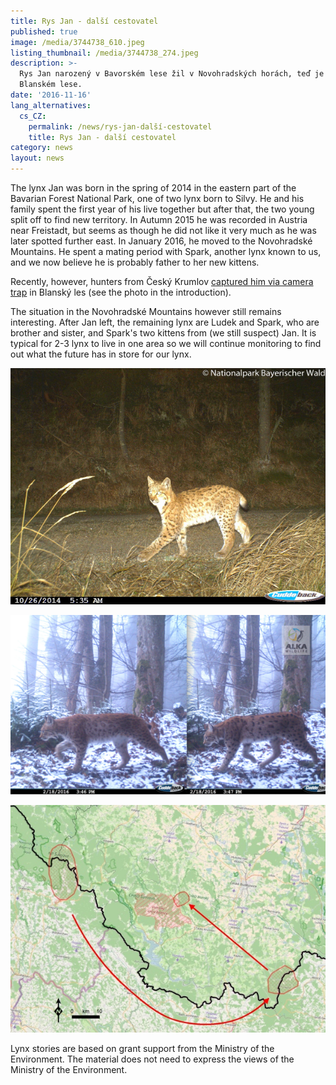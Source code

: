 ```yaml
---
title: Rys Jan - další cestovatel
published: true
image: /media/3744738_610.jpeg
listing_thumbnail: /media/3744738_274.jpeg
description: >-
  Rys Jan narozený v Bavorském lese žil v Novohradských horách, teď je v
  Blanském lese.
date: '2016-11-16'
lang_alternatives:
  cs_CZ:
    permalink: /news/rys-jan-další-cestovatel
    title: Rys Jan - další cestovatel
category: news
layout: news
---
```

The lynx Jan was born in the spring of 2014 in the eastern part of the Bavarian Forest National Park, one of two lynx born to Silvy. He and his family spent the first year of his live together but after that, the two young split off to find new territory. In Autumn 2015 he was recorded in Austria near Freistadt, but seems as though he did not like it very much as he was later spotted further east. In January 2016, he moved to the Novohradské Mountains. He spent a mating period with Spark, another lynx known to us, and we now believe he is probably father to her new kittens. 

Recently, however, hunters from Český Krumlov [captured him via camera trap](http://www.rozhlas.cz/cb/zpravodajstvi/_zprava/stalym-obyvatelem-lesu-na-krumlovsku-je-rys-ostrovid-zachytila-ho-fotopast--1668808) in Blanský les (see the photo in the introduction).

The situation in the Novohradské Mountains however still remains interesting. After Jan left, the remaining lynx are Ludek and Spark, who are brother and sister, and Spark's two kittens from (we still suspect) Jan. It is typical for 2-3 lynx to live in one area so we will continue monitoring to find out what the future has in store for our lynx. 

![rys Jan jako mládě](/media/silva_juv.14-1_610.jpg "rys Jan jako mládě")

![rys Jan s Jiskrou v Novohradských horách](/media/jan-a-jiskra_610.png "rys Jan s Jiskrou v Novohradských horách")

![putování rysa Jana](/media/jan-201611_610.jpg "putování rysa Jana")

Lynx stories are based on grant support from the Ministry of the Environment. The material does not need to express the views of the Ministry of the Environment.
